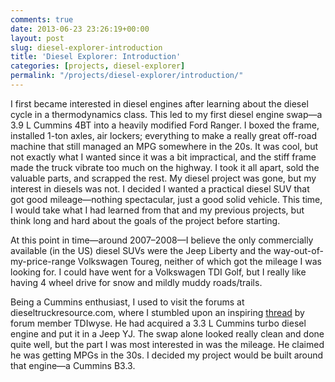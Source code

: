 ```yaml
---
comments: true
date: 2013-06-23 23:26:19+00:00
layout: post
slug: diesel-explorer-introduction
title: 'Diesel Explorer: Introduction'
categories: [projects, diesel-explorer]
permalink: "/projects/diesel-explorer/introduction/"
---
```


I first became interested in diesel engines after learning about the diesel
cycle in a thermodynamics class. This led to my first diesel engine swap—a 3.9 L
Cummins 4BT into a heavily modified Ford Ranger. I boxed the frame, installed
1-ton axles, air lockers; everything to make a really great off-road machine
that still managed an MPG somewhere in the 20s. It was cool, but not exactly
what I wanted since it was a bit impractical, and the stiff frame made the truck
vibrate too much on the highway. I took it all apart, sold the valuable parts,
and scrapped the rest. My diesel project was gone, but my interest in diesels
was not. I decided I wanted a practical diesel SUV that got good mileage—nothing
spectacular, just a good solid vehicle. This time, I would take what I had
learned from that and my previous projects, but think long and hard about the
goals of the project before starting.

At this point in time—around 2007–2008—I believe the only commercially available
(in the US) diesel SUVs were the Jeep Liberty and the way-out-of-my-price-range
Volkswagen Toureg, neither of which got the mileage I was looking for. I could
have went for a Volkswagen TDI Golf, but I really like having 4 wheel drive for
snow and mildly muddy roads/trails.

Being a Cummins enthusiast, I used to visit the forums at
dieseltruckresource.com, where I stumbled upon an inspiring
[thread](http://www.dieseltruckresource.com/dev/b3-3t-jeep-yj-t112807.html) by
forum member TDIwyse. He had acquired a 3.3 L Cummins turbo diesel engine and
put it in a Jeep YJ. The swap alone looked really clean and done quite well, but
the part I was most interested in was the mileage. He claimed he was getting
MPGs in the 30s. I decided my project would be built around that engine—a
Cummins B3.3.
